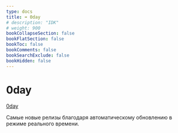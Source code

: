 ```yaml
---
type: docs
title: ➡️ 0day
# description: "IDK"
# weight: 900
bookCollapseSection: false
bookFlatSection: false
bookToc: false
bookComments: false
bookSearchExclude: false
bookHidden: false
---
```


# 0day

[0day](https://0day.cx/?nt)

Самые новые релизы благодаря автоматическому обновлению в режиме реального времени.
